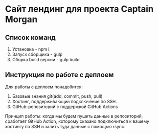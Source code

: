 # Сайт лендинг для проекта Captain Morgan

## Список команд

1. Установка - npm i
2. Запуск сборщика - gulp
3. Сборка build версии - gulp build

## Инструкция по работе с деплоем

Для работы с деплоем понадобится:
1. Базовые знания git(add, commit, push, pull)
2. Хостинг, поддерживающий подключение по SSH.
3. GitHub-репозиторий с поддержкой GitHub Actions

Принцип работы: когда мы будем пушить данные в репозиторий, сработает GitHub Action, которому сказано подключиться к вашему хостингу по SSH и залить туда данные с помощью rsync.
